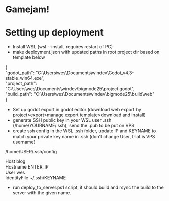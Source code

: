 # Gamejam!

# Setting up deployment
- Install WSL (wsl --install, requires restart of PC)
- make deployment.json with updated paths in root project dir based on template below

{  
   "godot_path": "C:\\Users\\wes\\Documents\\windev\\Godot_v4.3-stable_win64.exe",  
   "project_path": "C:\\Users\\wes\\Documents\\windev\\bigmode25\\project.godot",  
   "build_path": "C:\\Users\\wes\\Documents\\windev\\bigmode25\\build\\web"  
}  

- Set up godot export in godot editor (download web export by project>export>manage export template>download and install)
- generate SSH public key in your WSL user .ssh (/home/YOURNAME/.ssh), send the .pub to be put on VPS
- create ssh config in the WSL .ssh folder, update IP and KEYNAME to match your private key name in .ssh (don't change User, that is VPS username)

/home/USER/.ssh/config  

Host blog  
	Hostname ENTER_IP  
	User wes  
	IdentityFile ~/.ssh/KEYNAME  

- run deploy_to_server.ps1 script, it should build and rsync the build to the server with the given name.
